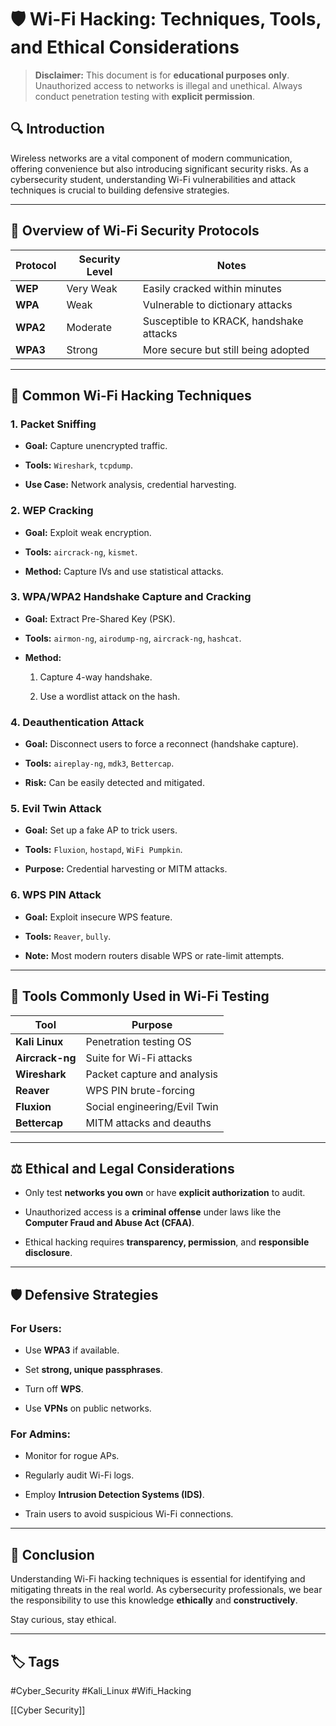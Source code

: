 # 🛡️ Wi-Fi Hacking: Techniques, Tools, and Ethical Considerations

> **Disclaimer:** This document is for **educational purposes only**. Unauthorized access to networks is illegal and unethical. Always conduct penetration testing with **explicit permission**.

## 🔍 Introduction

Wireless networks are a vital component of modern communication, offering convenience but also introducing significant security risks. As a cybersecurity student, understanding Wi-Fi vulnerabilities and attack techniques is crucial to building defensive strategies.

---

## 📡 Overview of Wi-Fi Security Protocols

|Protocol|Security Level|Notes|
|---|---|---|
|**WEP**|Very Weak|Easily cracked within minutes|
|**WPA**|Weak|Vulnerable to dictionary attacks|
|**WPA2**|Moderate|Susceptible to KRACK, handshake attacks|
|**WPA3**|Strong|More secure but still being adopted|

---

## 🧰 Common Wi-Fi Hacking Techniques

### 1. **Packet Sniffing**

- **Goal:** Capture unencrypted traffic.
    
- **Tools:** `Wireshark`, `tcpdump`.
    
- **Use Case:** Network analysis, credential harvesting.
    

### 2. **WEP Cracking**

- **Goal:** Exploit weak encryption.
    
- **Tools:** `aircrack-ng`, `kismet`.
    
- **Method:** Capture IVs and use statistical attacks.
    

### 3. **WPA/WPA2 Handshake Capture and Cracking**

- **Goal:** Extract Pre-Shared Key (PSK).
    
- **Tools:** `airmon-ng`, `airodump-ng`, `aircrack-ng`, `hashcat`.
    
- **Method:**
    
    1. Capture 4-way handshake.
        
    2. Use a wordlist attack on the hash.
        

### 4. **Deauthentication Attack**

- **Goal:** Disconnect users to force a reconnect (handshake capture).
    
- **Tools:** `aireplay-ng`, `mdk3`, `Bettercap`.
    
- **Risk:** Can be easily detected and mitigated.
    

### 5. **Evil Twin Attack**

- **Goal:** Set up a fake AP to trick users.
    
- **Tools:** `Fluxion`, `hostapd`, `WiFi Pumpkin`.
    
- **Purpose:** Credential harvesting or MITM attacks.
    

### 6. **WPS PIN Attack**

- **Goal:** Exploit insecure WPS feature.
    
- **Tools:** `Reaver`, `bully`.
    
- **Note:** Most modern routers disable WPS or rate-limit attempts.
    

---

## 🧪 Tools Commonly Used in Wi-Fi Testing

|Tool|Purpose|
|---|---|
|**Kali Linux**|Penetration testing OS|
|**Aircrack-ng**|Suite for Wi-Fi attacks|
|**Wireshark**|Packet capture and analysis|
|**Reaver**|WPS PIN brute-forcing|
|**Fluxion**|Social engineering/Evil Twin|
|**Bettercap**|MITM attacks and deauths|

---

## ⚖️ Ethical and Legal Considerations

- Only test **networks you own** or have **explicit authorization** to audit.
    
- Unauthorized access is a **criminal offense** under laws like the **Computer Fraud and Abuse Act (CFAA)**.
    
- Ethical hacking requires **transparency, permission**, and **responsible disclosure**.
    

---

## 🛡️ Defensive Strategies

### For Users:

- Use **WPA3** if available.
    
- Set **strong, unique passphrases**.
    
- Turn off **WPS**.
    
- Use **VPNs** on public networks.
    

### For Admins:

- Monitor for rogue APs.
    
- Regularly audit Wi-Fi logs.
    
- Employ **Intrusion Detection Systems (IDS)**.
    
- Train users to avoid suspicious Wi-Fi connections.
    

---

## 📘 Conclusion

Understanding Wi-Fi hacking techniques is essential for identifying and mitigating threats in the real world. As cybersecurity professionals, we bear the responsibility to use this knowledge **ethically** and **constructively**.

Stay curious, stay ethical.

---
## 🏷️ Tags

#Cyber_Security #Kali_Linux #Wifi_Hacking 

[[Cyber Security]]
